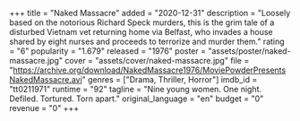 +++
title = "Naked Massacre"
added = "2020-12-31"
description = "Loosely based on the notorious Richard Speck murders, this is the grim tale of a disturbed Vietnam vet returning home via Belfast, who invades a house shared by eight nurses and proceeds to terrorize and murder them."
rating = "6"
popularity = "1.679"
released = "1976"
poster = "assets/poster/naked-massacre.jpg"
cover = "assets/cover/naked-massacre.jpg"
file = "https://archive.org/download/NakedMassacre1976/MoviePowderPresentsNakedMassacre.avi"
genres = ["Drama, Thriller, Horror"]
imdb_id = "tt0211971"
runtime = "92"
tagline = "Nine young women. One night. Defiled. Tortured. Torn apart."
original_language = "en"
budget = "0"
revenue = "0"
+++